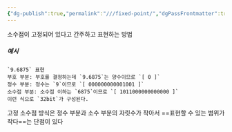 ```yaml
---
{"dg-publish":true,"permalink":"///fixed-point/","dgPassFrontmatter":true}
---
```



소수점이 고정되어 있다고 간주하고 표현하는 방법

##### 예시
```text
`9.6875` 표현
부호 부분: 부호를 결정하는데 `9.6875`는 양수이므로 `[ 0 ]`
정수 부분: 정수는 `9`이므로 `[ 000000000001001 ]`  
소수점 부분: 소수점 이하는 `6875`이므로 `[ 1011000000000000 ]`   
이런 식으로 `32bit`가 구성된다.
```

고정 소수점 방식은 정수 부분과 소수 부분의 자릿수가 작아서 ==표현할 수 있는 범위가 작다==는 단점이 있다